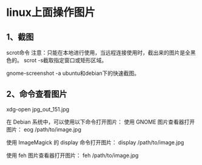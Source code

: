 # linux上面操作图片

## 1、截图
scrot命令
注意：只能在本地进行使用，当远程连接使用时，截出来的图片是全黑色的。
scrot -s截取指定窗口或矩形区域。

gnome-screenshot  -a 
ubuntu和debian下的快速截图。

## 2、命令查看图片
xdg-open jpg_out_151.jpg

在 Debian 系统中，可以使用以下命令打开图片：
使用 GNOME 图片查看器打开图片：
eog /path/to/image.jpg

使用 ImageMagick 的 display 命令打开图片：
display /path/to/image.jpg

使用 feh 图片查看器打开图片：
feh /path/to/image.jpg










